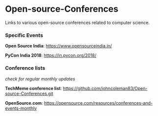 # Open-source-Conferences

Links to various open-source conferences related to computer science.

### Specific Events

**Open Source India**: https://www.opensourceindia.in/

**PyCon India 2018**: https://in.pycon.org/2018/

### Conference lists

*check for regular monthly updates*

**TechMeme conference list**: https://github.com/johncoleman83/Open-source-Conferences.git

**OpenSource.com**: https://opensource.com/resources/conferences-and-events-monthly
